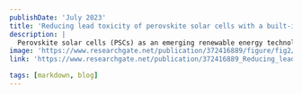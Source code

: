 ```yaml
---
publishDate: 'July 2023'
title: 'Reducing lead toxicity of perovskite solar cells with a built-in supramolecular complex'
description: |
  Perovskite solar cells (PSCs) as an emerging renewable energy technology are expected to play an important role in the transition to a sustainable future. However, lead toxicity of PSCs remains a major flaw hindering their large-scale implementation and compromising their sustainability, as lead is currently inevitable in making high-performance PSCs. Here we show that this can be addressed by embedding a cross-linking supramolecular complex composed of 2-hydroxypropyl β-cyclodextrin (HPβCD) and 1,2,3,4-butane tetracarboxylic acid (BTCA). The built-in HPβCD-BTCA complex can largely inhibit lead leakage from severely damaged PSCs, which retain 97% of the initial efficiency after 522 h dynamic water scouring, with only <14 ppb lead contamination in water. Toxicity evaluation implies that the chelation between HPβCD-BTCA complex and lead-bearing perovskites can also reduce the toxicity of lead-bearing PSCs to the comparable or even lower level than their lead-free counterparts. Moreover, the HPβCD-BTCA incorporation simultaneously improves the stability and reproducibility of PSCs. The proposed strategy paves a new avenue for sustainable PSCs and can move PSCs closer to commercial implementation.
image: 'https://www.researchgate.net/publication/372416889/figure/fig2/AS:11431281205522214@1700287310748/Chemical-interaction-between-perovskite-and-HPbCD-BTCA-and-their-beneficial-roles-in.png'
link: 'https://www.researchgate.net/publication/372416889_Reducing_lead_toxicity_of_perovskite_solar_cells_with_a_built-in_supramolecular_complex'

tags: [markdown, blog]
---
```

